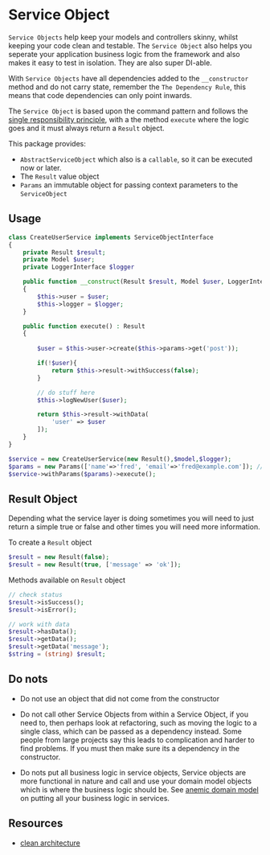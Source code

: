 # Service Object

`Service Objects` help keep your models and controllers skinny, whilst keeping your code clean and testable. The `Service Object` also helps you
seperate your application business logic from the framework and also makes it easy to test in isolation. They are also super DI-able.

With `Service Objects` have all dependencies added to the `__constructor` method and do not carry state, remember the `The Dependency Rule`, this means that code dependencies can only point inwards.

The `Service Object` is based upon the command pattern and follows the [single responsibility principle](https://en.wikipedia.org/wiki/Single-responsibility_principle), with a the method `execute` where the logic goes and it must always return a `Result` object.


This package provides:

- `AbstractServiceObject` which also is a `callable`, so it can be executed now or later.
- The `Result` value object
- `Params` an immutable object for passing context parameters to the `ServiceObject`

## Usage

```php
class CreateUserService implements ServiceObjectInterface
{
    private Result $result;
    private Model $user; 
    private LoggerInterface $logger

    public function __construct(Result $result, Model $user, LoggerInterface $logger) 
    {
        $this->user = $user;
        $this->logger = $logger;
    } 

    public function execute() : Result
    {
 
        $user = $this->user->create($this->params->get('post'));

        if(!$user){
            return $this->result->withSuccess(false);
        }

        // do stuff here
        $this->logNewUser($user);

        return $this->result->withData(
            'user' => $user
        ]);
    }
}

$service = new CreateUserService(new Result(),$model,$logger);
$params = new Params(['name'=>'fred', 'email'=>'fred@example.com']); //  See below
$service->withParams($params)->execute();
```




## Result Object

Depending what the service layer is doing sometimes you will need to just return a simple true or false and other times you will need more information.

To create a  `Result` object

```php
$result = new Result(false);
$result = new Result(true, ['message' => 'ok']);
```

Methods available on `Result` object

```php
// check status
$result->isSuccess();
$result->isError();

// work with data
$result->hasData();
$result->getData();
$result->getData('message');
$string = (string) $result;
```

## Do nots

- Do not use an object that did not come from the constructor

- Do not call other Service Objects from within a Service Object, if you need to, then perhaps look at refactoring, such as moving the logic to a single class, which can be passed as a dependency instead. Some people from large projects say this leads to complication and harder to find problems. If you must then make sure its a dependency in the constructor.

- Do nots put all business logic in service objects, Service objects are more functional in nature and call and use your domain model objects which is where the business logic should be. See [anemic domain model](https://martinfowler.com/bliki/AnemicDomainModel.html) on putting all your business logic in services.

## Resources

- [clean architecture](https://blog.cleancoder.com/uncle-bob/2012/08/13/the-clean-architecture.html)

